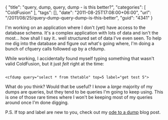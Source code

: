 {
	"title": "query, dump, query, dump - is this better?",
	"categories": [
		"ColdFusion"
	],
	"tags": [],
	"date": "2011-08-25T17:08:00+06:00",
	"url": "/2011/08/25/query-dump-query-dump-is-this-better",
	"guid": "4341"
}

I'm working on an application where I don't (yet) have access to the database schema. It's a complex application with lots of data and isn't the most... how shall I say it.. well structured set of data I've even seen. To help me dig into the database and figure out what's going where, I'm doing a bunch of cfquery calls followed up by a cfdump. 

<p/>

While working, I accidentally found myself typing something that wasn't valid ColdFusion, but it just <i>felt</i> right at the time:

<p/>

<code>
&lt;cfdump query="select * from thetable" top=5 label="get test 5"&gt;
</code>

<p/>

What do you think? Would that be useful? I know a <i>large</i> majority of my dumps are queries, but they tend to be queries I'm going to keep using. This is one of those rare times where I won't be keeping most of my queries around once I'm done digging.

<p/>

P.S. If top and label are new to you, check out my <a href="http://www.raymondcamden.com/index.cfm/2011/3/24/Exploring-CFDUMP-AKA-an-Ode-to-Dump">ode to a dump</a> blog post.